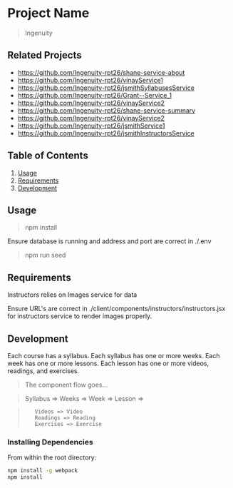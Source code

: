 # Project Name

> Ingenuity

## Related Projects

  - https://github.com/Ingenuity-rpt26/shane-service-about
  - https://github.com/Ingenuity-rpt26/vinayService1
  - https://github.com/Ingenuity-rpt26/jsmithSyllabusesService
  - https://github.com/Ingenuity-rpt26/Grant--Service_1
  - https://github.com/Ingenuity-rpt26/vinayService2
  - https://github.com/Ingenuity-rpt26/shane-service-summary
  - https://github.com/Ingenuity-rpt26/vinayService2
  - https://github.com/Ingenuity-rpt26/jsmithService1
  - https://github.com/Ingenuity-rpt26/jsmithInstructorsService

## Table of Contents

1. [Usage](#Usage)
1. [Requirements](#requirements)
1. [Development](#development)

## Usage
> npm install

Ensure database is running and address and port are correct in ./.env

> npm run seed

## Requirements

Instructors relies on Images service for data

Ensure URL's are correct in ./client/components/instructors/instructors.jsx for instructors service to render images properly.


## Development

Each course has a syllabus.  Each syllabus has one or more weeks.  Each week has one or more lessons.  Each lesson has one or more videos, readings, and exercises.

>The component flow goes...

>Syllabus => Weeks =>  Week => Lesson =>

>        Videos => Video
>        Readings => Reading
>        Exercises => Exercise


### Installing Dependencies

From within the root directory:

```sh
npm install -g webpack
npm install
```

